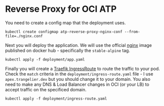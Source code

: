 # Reverse Proxy for OCI ATP

You need to create a config map that the deployment uses.

```
kubectl create configmap atp-reverse-proxy-nginx-conf --from-file=./nginx.conf
```

Next you will deploy the application. We will use the official [nginx](https://hub.docker.com/_/nginx) image published on docker hub - specifically the `stable-alpine` tag.

```
kubectl apply -f deployment/app.yaml
```

Finally you will create a [Traefik IngressRoute](https://doc.traefik.io/traefik/routing/providers/kubernetes-crd/#kind-ingressroute) to route the traffic to your pod. Check the `match` criteria in the `deployment/ingress-route.yaml` file - I use `apex.trangelier.dev` but you should change it to your domain. You also need to make any DNS & Load Balancer changes in OCI (or your LB) to accept traffic on the specificed domain.

```
kubectl apply -f deployment/ingress-route.yaml
```